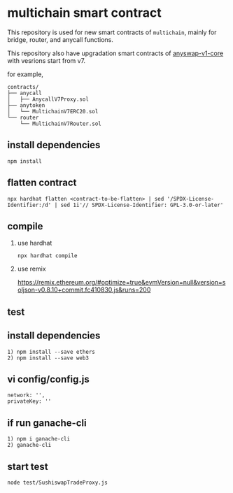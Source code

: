 # multichain smart contract

This repository is used for new smart contracts of `multichain`,
mainly for bridge, router, and anycall functions.

This repository also have upgradation smart contracts of
[anyswap-v1-core](https://github.com/anyswap/anyswap-v1-core.git)
with vesrions start from v7.

for example,

```text
contracts/
├── anycall
│   ├── AnycallV7Proxy.sol
├── anytoken
│   └── MultichainV7ERC20.sol
└── router
    └── MultichainV7Router.sol
```

## install dependencies

```shell
npm install
```

## flatten contract

```shell
npx hardhat flatten <contract-to-be-flatten> | sed '/SPDX-License-Identifier:/d' | sed 1i'// SPDX-License-Identifier: GPL-3.0-or-later'
```

## compile

1. use hardhat

    ```shell
    npx hardhat compile
    ```

2. use remix

    <https://remix.ethereum.org/#optimize=true&evmVersion=null&version=soljson-v0.8.10+commit.fc410830.js&runs=200>


## test

## install dependencies

```shell
1) npm install --save ethers
2) npm install --save web3
```
## vi config/config.js

```shell
network: '',
privateKey: ''
```

## if run ganache-cli
```shell
1) npm i ganache-cli
2) ganache-cli
```

## start test
```shell
node test/SushiswapTradeProxy.js
```

